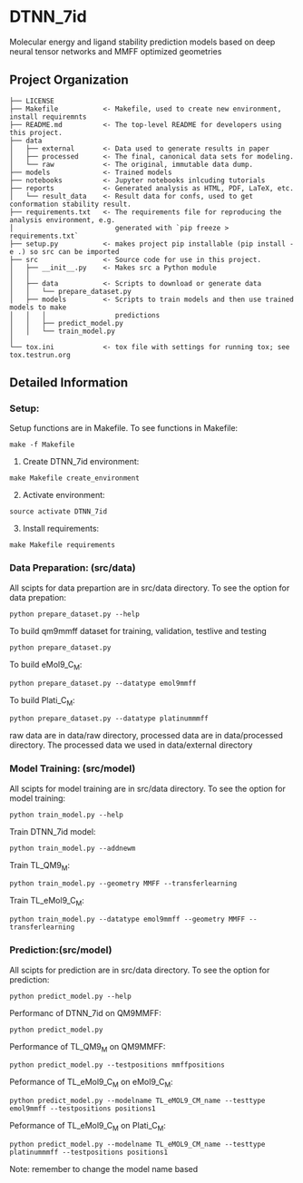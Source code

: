 DTNN_7id
==============================

Molecular energy and ligand stability prediction models based on deep neural tensor networks and MMFF optimized geometries

Project Organization
------------

    ├── LICENSE
    ├── Makefile           <- Makefile, used to create new environment, install requiremnts
    ├── README.md          <- The top-level README for developers using this project.
    ├── data
    │   ├── external       <- Data used to generate results in paper
    │   ├── processed      <- The final, canonical data sets for modeling.
    │   └── raw            <- The original, immutable data dump.
    ├── models             <- Trained models
    ├── notebooks          <- Jupyter notebooks inlcuding tutorials
    ├── reports            <- Generated analysis as HTML, PDF, LaTeX, etc.
    │   └── result_data    <- Result data for confs, used to get conformation stability result.
    ├── requirements.txt   <- The requirements file for reproducing the analysis environment, e.g.
    │                         generated with `pip freeze > requirements.txt`
    ├── setup.py           <- makes project pip installable (pip install -e .) so src can be imported
    ├── src                <- Source code for use in this project.
    │   ├── __init__.py    <- Makes src a Python module
    │   │
    │   ├── data           <- Scripts to download or generate data
    │   │   └── prepare_dataset.py
    │   ├── models         <- Scripts to train models and then use trained models to make
    │   │   │                 predictions
    │   │   ├── predict_model.py
    │   │   └── train_model.py
    │
    └── tox.ini            <- tox file with settings for running tox; see tox.testrun.org


Detailed Information
------------
### Setup: <br>
Setup functions are in Makefile. To see functions in Makefile:
```
make -f Makefile
```
1. Create DTNN_7id environment:
```
make Makefile create_environment
```
2. Activate environment:
```
source activate DTNN_7id 
```
3. Install requirements:
```
make Makefile requirements
```
### Data Preparation: (src/data) <br>
All scipts for data prepartion are in src/data directory. To see the option for data prepation:
```
python prepare_dataset.py --help
```
To build qm9mmff dataset for training, validation, testlive and testing
```
python prepare_dataset.py
```
To build eMol9_C<sub>M</sub>:
```
python prepare_dataset.py --datatype emol9mmff
```
To build Plati_C<sub>M</sub>:
```
python prepare_dataset.py --datatype platinummmff
```
raw data are in data/raw directory, processed data are in data/processed directory. The processed data we used in data/external directory
### Model Training: (src/model) <br>
All scipts for model training are in src/data directory. To see the option for model training:
```
python train_model.py --help
```
Train DTNN_7id model:
```
python train_model.py --addnewm 
```
Train TL_QM9<sub>M</sub>:
```
python train_model.py --geometry MMFF --transferlearning
```
Train TL_eMol9_C<sub>M</sub>:
```
python train_model.py --datatype emol9mmff --geometry MMFF --transferlearning
```
### Prediction:(src/model) <br>
All scipts for prediction are in src/data directory. To see the option for prediction:
```
python predict_model.py --help
```
Performanc of DTNN_7id on QM9MMFF:
```
python predict_model.py 
```
Performance of TL_QM9<sub>M</sub> on QM9MMFF:
```
python predict_model.py --testpositions mmffpositions
```
Peformance of TL_eMol9_C<sub>M</sub> on eMol9_C<sub>M</sub>:
```
python predict_model.py --modelname TL_eMOL9_CM_name --testtype emol9mmff --testpositions positions1
```
Peformance of TL_eMol9_C<sub>M</sub> on Plati_C<sub>M</sub>:
```
python predict_model.py --modelname TL_eMOL9_CM_name --testtype platinummmff --testpositions positions1
```
Note: remember to change the model name based
